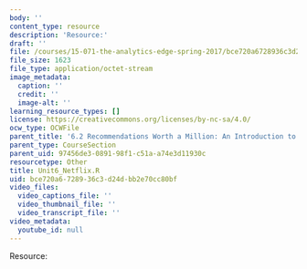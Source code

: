 ```yaml
---
body: ''
content_type: resource
description: 'Resource:'
draft: ''
file: /courses/15-071-the-analytics-edge-spring-2017/bce720a6728936c3d24dbb2e70cc80bf_Unit6_Netflix.R
file_size: 1623
file_type: application/octet-stream
image_metadata:
  caption: ''
  credit: ''
  image-alt: ''
learning_resource_types: []
license: https://creativecommons.org/licenses/by-nc-sa/4.0/
ocw_type: OCWFile
parent_title: '6.2 Recommendations Worth a Million: An Introduction to Clustering '
parent_type: CourseSection
parent_uid: 97456de3-0891-98f1-c51a-a74e3d11930c
resourcetype: Other
title: Unit6_Netflix.R
uid: bce720a6-7289-36c3-d24d-bb2e70cc80bf
video_files:
  video_captions_file: ''
  video_thumbnail_file: ''
  video_transcript_file: ''
video_metadata:
  youtube_id: null
---
```

Resource:
